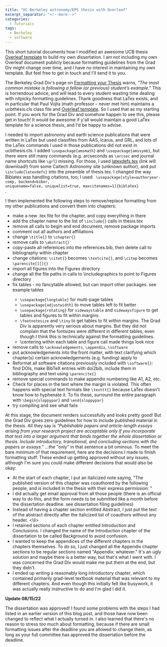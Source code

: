 ```yaml
---
title: "UC Berkeley astronomy/EPS thesis with Overleaf"
excerpt_separator: "<!--more-->"
categories:
  - Tutorials
tags:
  - Berkeley
  - software
---
```


This short tutorial documents how I modified an awesome UCB thesis [Overleaf template](https://www.overleaf.com/latex/templates/uc-berkeley-thesis-template/mfzmtxfqvtxx) to build my own dissertation.  I am not including my own Overleaf document publicly because formatting guidelines from the Grad Div might change over time, and I have no interest in maintaining my own template. But feel free to get in touch and I'll send it to you.

The Berkeley Grad Div's page on [Formatting your Thesis](https://grad.berkeley.edu/academic-progress/doctoral/dissertation/#formatting-your-manuscript) warns, <i>"The most common mistake is following a fellow (or previous) student’s example."</i> This is horrendous advice, and will lead to every student wasting time dealing with nitpicky formatting guidelines.  Thank goodness that LaTex exists, and in particular that Paul Vojta (math professor - never met him) maintains a ucbthesis.cls class file and [Overleaf template](https://www.overleaf.com/latex/templates/uc-berkeley-thesis-template/mfzmtxfqvtxx).  So I used that as my starting point. If you work for the Grad Div and somehow happen to see this, please get in touch! It would be awesome if y'all would maintain a good LaTex template for a science thesis, and I'd be happy to advise.

I needed to import astronomy and earth science publications that were written in LaTex but used classfiles from AAS, Icarus, and GRL, and lots of the LaTex commands I used in those publications did not exist in ucbthesis.cls. I added <code>\usepackage{amsmath}</code> and <code>\usepackage{amssymb}</code>, but there were still many commands (e.g. arcseconds as <code>\arcsec</code> and journal name shortcuts like <code>\grl</code>) missing. For those, I used [latexdefs.tex](https://sites.astro.caltech.edu/observatories/coo/solicit/2022B/latexdefs.tex) (link will download!) from some Caltech Astronomy site (unknown author), and put <code>\include{latexdefs}</code> into the preamble of thesis.tex.  I changed the way Biblatex was handling citations, too; I used <code> \usepackage[style=authoryear-comp, backend=biber, uniquename=false, uniquelist=true, maxcitenames=1]{biblatex} </code>.

I then implemented the following steps to remove/replace formatting from my other publications and convert them into chapters:

<ul>	
  <li> make a new .tex file for the chapter, and copy everything in there </li>
  <li> add the chapter name to the list of <code>\include{}</code> calls in thesis.tex </li>
  <li> remove all calls to begin and end document, remove package imports </li>
  <li> comment out all authors and affiliations </li>
  <li> change <code>\title{}</code> to <code>\chapter{}</code> </li>
  <li> remove calls to <code>\abstract{}</code> </li>
  <li> copy-paste all references into the references.bib, then delete call to bibliography within chapter </li> 
  <li> change citations: <code>\citet{}</code> becomes <code>\textcite{}</code>, and <code>\citep</code> becomes <code>\parencite[][]{}</code> </li>
  <li> import all figures into the Figures directory </li>
  <li> change all the file paths in calls to \includegraphics to point to Figures directory </li>
  <li> fix tables - no fancytable allowed, but can import other packages. see example tables </li>
    <ul> 
  	  <li> <code>\usepackage{longtable}</code> for multi-page tables </li>
          <li> <code>\usepackage{adjustwidth}</code> to move tables left to fit better </li>
	  <li> <code>\usepackage{rotating}</code> for <code>sidewaystable</code> and <code>sidewaysfigure</code> to get tables and figures to fit within margins </li>
	  <li> <code>\footnotesize</code> and <code>\tiny</code> to get tables to fit within margins. The Grad Div is apparently very serious about margins. But they did not complain that the fontsizes were different in different tables, even though I think this is technically against the formatting guidelines.</li>
	  <li> \centering within each table and figure call made things look nice </li>
    </ul>
  <li> remove calls to <code>\acknowledgements</code>, <code>\appendix</code>, <code>\software</code> </li>
  <li> put acknowledgements into the front matter, with text clarifying which chapter(s) certain acknowledgements (e.g. funding) apply to </li>
  <li> Reformat all software citations previously included with <code>\software{}</code>: find DOIs, make BibTeX entries with doi2bib, include them in bibliography and text using <code>\parencite{}</code> </li>
  <li> remove special commands to make appendix numbering like A1, A2, etc. </li>
  <li> Check for places in the text where the margin is violated. This often happens with special text formats like <code>\texttt{}</code> because LaTex doesn't know how to hyphenate it. To fix these, surround the entire paragraph with <code>\begin{sloppypar}</code> and <code>\end{sloppypar}</code> </li>
  <li> try compiling and see what fails </li>
</ul>

At this stage, the document renders successfully and looks pretty good! But the Grad Div gives zero guidelines for how to include published material in the thesis. All they say is <i>"Publishable papers and article-length essays arising from your research project are acceptable only if you incorporate that text into a larger argument that binds together the whole dissertation or thesis. Include introductory, transitional, and concluding sections with the papers or essays."</i> ...the "only" in that sentence a bit ominous. To meet the bare minimum of that requirement, here are the decisions I made to finish formatting stuff. These ended up getting approved without any issues, although I'm sure you could make different decisions that would also be okay:
<ul> 
  <li> At the start of each chapter, I put an italicized note saying, "The published version of this chapter was coauthored by the following people, and is included in the thesis with their express permission: " </li>
  <li> I did actually get email approval from all those people (there is an official way to do this, and the form needs to be submitted like a month before the dissertation deadline. see dissertation filing guidelines) </li>
  <li> Instead of having a chapter section entitled Abstract, I just put the text of the abstract directly after the italicized list of coauthors without any header. <\li>
  <li> I retained sections of each chapter entitled Introduction and Conclusions. I changed the name of the Introduction chapter of the dissertation to be called Background to avoid confusion. </li>
  <li> I wanted to keep the appendices of the different chapters in the chapters themselves. To do so, I just changed all the Appendix chapter sections to be regular sections named "Appendix: whatever." It's an ugly solution and maybe there is a better way, but that's what I went with. I was concerned the Grad Div would make me put them at the end, but they didn't. </li>
  <li> I ended up writing a reasonably long introductory chapter, which contained primarily grad-level textbook material that was relevant to my different chapters. And even though this initially felt like busywork, it was actually really instructive to do and I'm glad I did it.</li>
</ul>

<b> Update 08/15/22 </b>

The dissertation was approved!  I found some problems with the steps I had listed in an earlier version of this blog post, and those have now been changed  to reflect what I actually turned in. I also learned that there's no reason to stress <i>too</i> much about formatting, because if there are small formatting issues after the deadline you are allowed to change them, as long as your full committee has approved the dissertation before the deadline.
